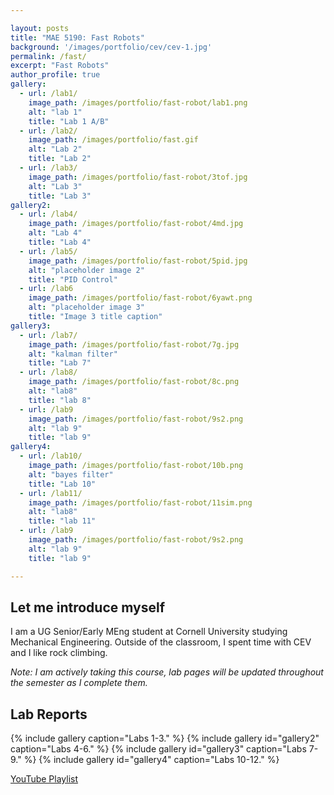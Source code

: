 ```yaml
---

layout: posts
title: "MAE 5190: Fast Robots"
background: '/images/portfolio/cev/cev-1.jpg'
permalink: /fast/
excerpt: "Fast Robots"
author_profile: true
gallery:
  - url: /lab1/
    image_path: /images/portfolio/fast-robot/lab1.png
    alt: "lab 1"
    title: "Lab 1 A/B"
  - url: /lab2/
    image_path: /images/portfolio/fast.gif
    alt: "Lab 2"
    title: "Lab 2"
  - url: /lab3/
    image_path: /images/portfolio/fast-robot/3tof.jpg
    alt: "Lab 3"
    title: "Lab 3"
gallery2:
  - url: /lab4/
    image_path: /images/portfolio/fast-robot/4md.jpg
    alt: "Lab 4"
    title: "Lab 4"
  - url: /lab5/
    image_path: /images/portfolio/fast-robot/5pid.jpg
    alt: "placeholder image 2"
    title: "PID Control"
  - url: /lab6
    image_path: /images/portfolio/fast-robot/6yawt.png
    alt: "placeholder image 3"
    title: "Image 3 title caption"
gallery3:
  - url: /lab7/
    image_path: /images/portfolio/fast-robot/7g.jpg
    alt: "kalman filter"
    title: "Lab 7"
  - url: /lab8/
    image_path: /images/portfolio/fast-robot/8c.png
    alt: "lab8"
    title: "lab 8"
  - url: /lab9
    image_path: /images/portfolio/fast-robot/9s2.png
    alt: "lab 9"
    title: "lab 9"
gallery4:
  - url: /lab10/
    image_path: /images/portfolio/fast-robot/10b.png
    alt: "bayes filter"
    title: "Lab 10"
  - url: /lab11/
    image_path: /images/portfolio/fast-robot/11sim.png
    alt: "lab8"
    title: "lab 11"
  - url: /lab9
    image_path: /images/portfolio/fast-robot/9s2.png
    alt: "lab 9"
    title: "lab 9"

---
```


## Let me introduce myself
I am a UG Senior/Early MEng student at Cornell University studying Mechanical Engineering. Outside of the classroom, I spent time with CEV and I like rock climbing.

*Note: I am actively taking this course, lab pages will be updated throughout the semester as I complete them.*

## Lab Reports
{% include gallery caption="Labs 1-3." %}
{% include gallery id="gallery2" caption="Labs 4-6." %}
{% include gallery id="gallery3" caption="Labs 7-9." %}
{% include gallery id="gallery4" caption="Labs 10-12." %}




[YouTube Playlist](https://www.youtube.com/playlist?list=PLBO_ctcwR7rnDA0wUdHClEHHy3owbuQsL)
